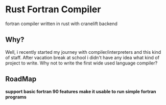 # Rust Fortran Compiler

fortran compiler written in rust with  cranelift backend 


## Why?
Well, i recently started my journey with compiler/interpreters and this kind of staff. After vacation break  at school i didn't have any idea what kind of project to write. Why not to write the first wide used language compiler?


## RoadMap
**support basic fortran 90 features**
**make it usable to run simple fortran programs**